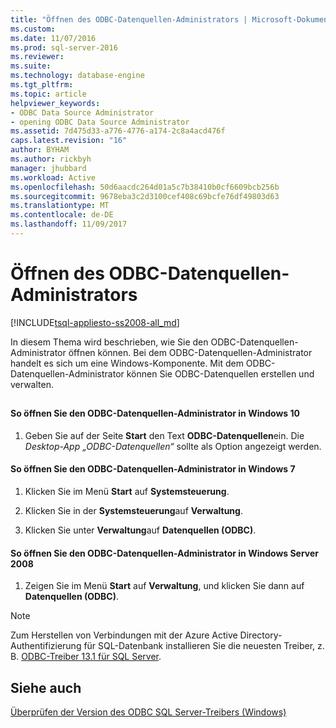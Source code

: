 ```yaml
---
title: "Öffnen des ODBC-Datenquellen-Administrators | Microsoft-Dokumentation"
ms.custom: 
ms.date: 11/07/2016
ms.prod: sql-server-2016
ms.reviewer: 
ms.suite: 
ms.technology: database-engine
ms.tgt_pltfrm: 
ms.topic: article
helpviewer_keywords:
- ODBC Data Source Administrator
- opening ODBC Data Source Administrator
ms.assetid: 7d475d33-a776-4776-a174-2c8a4acd476f
caps.latest.revision: "16"
author: BYHAM
ms.author: rickbyh
manager: jhubbard
ms.workload: Active
ms.openlocfilehash: 50d6aacdc264d01a5c7b38410b0cf6609bcb256b
ms.sourcegitcommit: 9678eba3c2d3100cef408c69bcfe76df49803d63
ms.translationtype: MT
ms.contentlocale: de-DE
ms.lasthandoff: 11/09/2017
---
```

# <a name="open-the-odbc-data-source-administrator"></a>Öffnen des ODBC-Datenquellen-Administrators
[!INCLUDE[tsql-appliesto-ss2008-all_md](../../includes/tsql-appliesto-ss2008-all-md.md)]

  In diesem Thema wird beschrieben, wie Sie den ODBC-Datenquellen-Administrator öffnen können. Bei dem ODBC-Datenquellen-Administrator handelt es sich um eine Windows-Komponente. Mit dem ODBC-Datenquellen-Administrator können Sie ODBC-Datenquellen erstellen und verwalten.  
  
##  <a name="SSMSProcedure"></a>  

#### <a name="to-open-the-odbc-data-source-administrator-in-windows-10"></a>So öffnen Sie den ODBC-Datenquellen-Administrator in Windows 10   

1.  Geben Sie auf der Seite **Start** den Text **ODBC-Datenquellen**ein. Die *Desktop-App „ODBC-Datenquellen“* sollte als Option angezeigt werden. 

  
#### <a name="to-open-the-odbc-data-source-administrator-in-windows-7"></a>So öffnen Sie den ODBC-Datenquellen-Administrator in Windows 7  
  
1.  Klicken Sie im Menü **Start** auf **Systemsteuerung**.  
  
2.  Klicken Sie in der **Systemsteuerung**auf **Verwaltung**.  
  
3.  Klicken Sie unter **Verwaltung**auf **Datenquellen (ODBC)**.  


#### <a name="to-open-the-odbc-data-source-administrator-in-windows-server-2008"></a>So öffnen Sie den ODBC-Datenquellen-Administrator in Windows Server 2008  
  
1.  Zeigen Sie im Menü **Start** auf **Verwaltung**, und klicken Sie dann auf **Datenquellen (ODBC)**.  


> [!NOTE]  
>  Zum Herstellen von Verbindungen mit der Azure Active Directory-Authentifizierung für SQL-Datenbank installieren Sie die neuesten Treiber, z. B. [ODBC-Treiber 13.1 für SQL Server](https://www.microsoft.com/download/details.aspx?id=53339).   
  
## <a name="see-also"></a>Siehe auch  
 [Überprüfen der Version des ODBC SQL Server-Treibers &#40;Windows&#41;](../../database-engine/configure-windows/check-the-odbc-sql-server-driver-version-windows.md)  
  
  
